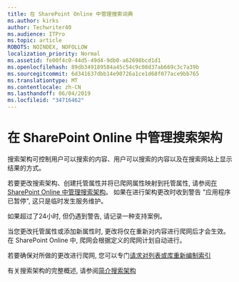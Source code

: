 ```yaml
---
title: 在 SharePoint Online 中管理搜索词典
ms.author: kirks
author: Techwriter40
ms.audience: ITPro
ms.topic: article
ROBOTS: NOINDEX, NOFOLLOW
localization_priority: Normal
ms.assetid: fe00f4c0-44d5-49d4-9db0-a62698bcd1d1
ms.openlocfilehash: 89db349189584a45c54c9c08d37ab669c3c7a39b
ms.sourcegitcommit: 6d341637dbb14e90726a1ce1d68f077ace9bb765
ms.translationtype: MT
ms.contentlocale: zh-CN
ms.lasthandoff: 06/04/2019
ms.locfileid: "34716462"
---
```

# <a name="manage-search-schema-in-sharepoint-online"></a>在 SharePoint Online 中管理搜索架构

搜索架构可控制用户可以搜索的内容、用户可以搜索的内容以及在搜索网站上显示结果的方式。 

若要更改搜索架构、创建托管属性并将已爬网属性映射到托管属性, 请参阅[在 SharePoint Online 中管理搜索架构](https://docs.microsoft.com/en-us/sharepoint/manage-search-schema)。 如果在进行架构更改时收到警告 "应用程序已暂停", 这只是临时发生服务维护。 

如果超过了24小时, 但仍遇到警告, 请记录一种支持案例。

当您更改托管属性或添加新属性时, 更改将仅在重新对内容进行爬网后才会生效。 在 SharePoint Online 中, 爬网会根据定义的爬网计划自动进行。

若要确保对所做的更改进行爬网, 您可以专门[请求对列表或库重新编制索引](https://docs.microsoft.com/en-us/sharepoint/manage-search-schema#request-re-indexing-of-a-document-library-or-list) 

有关搜索架构的完整概述, 请参阅[简介搜索架构](https://blogs.technet.microsoft.com/tothesharepoint/2012/11/25/introducing-search-schema-for-sharepoint-2013/) 

